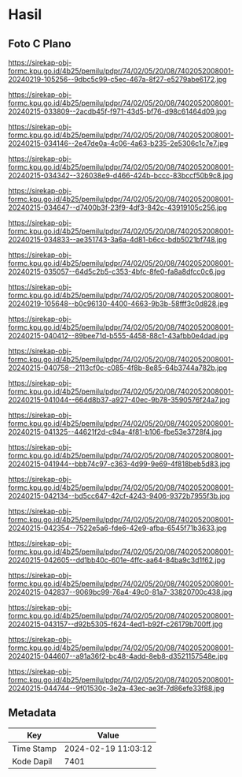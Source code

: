 # Hasil

## Foto C Plano

https://sirekap-obj-formc.kpu.go.id/4b25/pemilu/pdpr/74/02/05/20/08/7402052008001-20240219-105256--9dbc5c99-c5ec-467a-8f27-e5279abe6172.jpg

https://sirekap-obj-formc.kpu.go.id/4b25/pemilu/pdpr/74/02/05/20/08/7402052008001-20240215-033809--2acdb45f-f971-43d5-bf76-d98c61464d09.jpg

https://sirekap-obj-formc.kpu.go.id/4b25/pemilu/pdpr/74/02/05/20/08/7402052008001-20240215-034146--2e47de0a-4c06-4a63-b235-2e5306c1c7e7.jpg

https://sirekap-obj-formc.kpu.go.id/4b25/pemilu/pdpr/74/02/05/20/08/7402052008001-20240215-034342--326038e9-d466-424b-bccc-83bccf50b9c8.jpg

https://sirekap-obj-formc.kpu.go.id/4b25/pemilu/pdpr/74/02/05/20/08/7402052008001-20240215-034647--d7400b3f-23f9-4df3-842c-43919105c256.jpg

https://sirekap-obj-formc.kpu.go.id/4b25/pemilu/pdpr/74/02/05/20/08/7402052008001-20240215-034833--ae351743-3a6a-4d81-b6cc-bdb5021bf748.jpg

https://sirekap-obj-formc.kpu.go.id/4b25/pemilu/pdpr/74/02/05/20/08/7402052008001-20240215-035057--64d5c2b5-c353-4bfc-8fe0-fa8a8dfcc0c6.jpg

https://sirekap-obj-formc.kpu.go.id/4b25/pemilu/pdpr/74/02/05/20/08/7402052008001-20240219-105648--b0c96130-4400-4663-9b3b-58fff3c0d828.jpg

https://sirekap-obj-formc.kpu.go.id/4b25/pemilu/pdpr/74/02/05/20/08/7402052008001-20240215-040412--89bee71d-b555-4458-88c1-43afbb0e4dad.jpg

https://sirekap-obj-formc.kpu.go.id/4b25/pemilu/pdpr/74/02/05/20/08/7402052008001-20240215-040758--2113cf0c-c085-4f8b-8e85-64b3744a782b.jpg

https://sirekap-obj-formc.kpu.go.id/4b25/pemilu/pdpr/74/02/05/20/08/7402052008001-20240215-041044--664d8b37-a927-40ec-9b78-3590576f24a7.jpg

https://sirekap-obj-formc.kpu.go.id/4b25/pemilu/pdpr/74/02/05/20/08/7402052008001-20240215-041325--44621f2d-c94a-4f81-b106-fbe53e3728f4.jpg

https://sirekap-obj-formc.kpu.go.id/4b25/pemilu/pdpr/74/02/05/20/08/7402052008001-20240215-041944--bbb74c97-c363-4d99-9e69-4f818beb5d83.jpg

https://sirekap-obj-formc.kpu.go.id/4b25/pemilu/pdpr/74/02/05/20/08/7402052008001-20240215-042134--bd5cc647-42cf-4243-9406-9372b7955f3b.jpg

https://sirekap-obj-formc.kpu.go.id/4b25/pemilu/pdpr/74/02/05/20/08/7402052008001-20240215-042354--7522e5a6-fde6-42e9-afba-6545f71b3633.jpg

https://sirekap-obj-formc.kpu.go.id/4b25/pemilu/pdpr/74/02/05/20/08/7402052008001-20240215-042605--dd1bb40c-601e-4ffc-aa64-84ba9c3d1f62.jpg

https://sirekap-obj-formc.kpu.go.id/4b25/pemilu/pdpr/74/02/05/20/08/7402052008001-20240215-042837--9069bc99-76a4-49c0-81a7-33820700c438.jpg

https://sirekap-obj-formc.kpu.go.id/4b25/pemilu/pdpr/74/02/05/20/08/7402052008001-20240215-043157--d92b5305-f624-4ed1-b92f-c26179b700ff.jpg

https://sirekap-obj-formc.kpu.go.id/4b25/pemilu/pdpr/74/02/05/20/08/7402052008001-20240215-044607--a91a36f2-bc48-4add-8eb8-d3521157548e.jpg

https://sirekap-obj-formc.kpu.go.id/4b25/pemilu/pdpr/74/02/05/20/08/7402052008001-20240215-044744--9f01530c-3e2a-43ec-ae3f-7d86efe33f88.jpg


## Metadata

| Key        | Value               |
| ---------- | ------------------- |
| Time Stamp | 2024-02-19 11:03:12 |
| Kode Dapil | 7401                |



